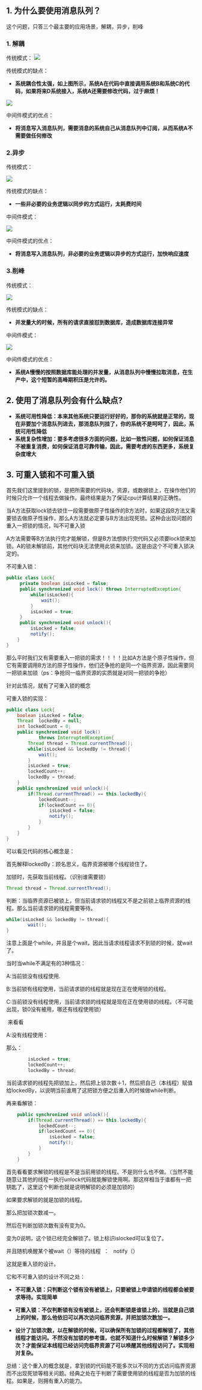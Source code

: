 
## 1. 为什么要使用消息队列？

这个问题，只答三个最主要的应用场景，解耦，异步，削峰

### 1. 解耦

传统模式：
![](question/消息队列_1.png)

传统模式的缺点：

* **系统耦合性太强，如上图所示，系统A在代码中直接调用系统B和系统C的代码，如果将来D系统接入，系统A还需要修改代码，过于麻烦！**

![](question/消息队列_2.png)

中间件模式的优点：

* **将消息写入消息队列，需要消息的系统自己从消息队列中订阅，从而系统A不需要做任何修改**

### 2.异步

传统模式：

![](question/消息队列_3.png)

传统模式的缺点：

* **一些非必要的业务逻辑以同步的方式运行，太耗费时间**

中间件模式：

![](question/消息队列_4.png)

中间件模式的优点：

* **将消息写入消息队列，非必要的业务逻辑以异步的方式运行，加快响应速度**

### 3.削峰

传统模式：

![](question/消息队列_5.png)

传统模式的缺点：

* **并发量大的时候，所有的请求直接怼到数据库，造成数据库连接异常**

中间件模式：

![](question/消息队列_6.png)

中间件模式的优点：

* **系统A慢慢的按照数据库能处理的并发量，从消息队列中慢慢拉取消息，在生产中，这个短暂的高峰期积压是允许的。**

## 2. 使用了消息队列会有什么缺点?

* **系统可用性降低：本来其他系统只要运行好好的，那你的系统就是正常的，现在非要加个消息队列进去，那消息队列挂了，你的系统不是呵呵了，因此，系统可用性降低**
* **系统复杂性增加：要多考虑很多方面的问题，比如一致性问题，如何保证消息不被重复消费，如何保证消息可靠传输，因此，需要考虑的东西更多，系统复杂度增大**

## 3. 可重入锁和不可重入锁

首先我们这里提到的锁，是把所需要的代码块，资源，或数据锁上，在操作他们的时候只允许一个线程去做操作。最终结果是为了保证cpu计算结果的正确性。

当A方法获取lock锁去锁住一段需要做原子性操作的B方法时，如果这段B方法又需要锁去做原子性操作，那么A方法就必定要与B方法出现死锁。这种会出现问题的重入一把锁的情况，叫不可重入锁

A方法需要等B方法执行完才能解锁，但是B方法想执行完代码又必须要lock锁来加锁。A的锁未解锁前，其他代码块无法使用此锁来加锁。这是由这个不可重入锁决定的。

不可重入锁：

```java
public class Lock{
     private boolean isLocked = false;
     public synchronized void lock() throws InterruptedException{
         while(isLocked){    
             wait();
         }
         isLocked = true;
     }
     public synchronized void unlock(){
         isLocked = false;
         notify();
    }
}
```
那么平时我们又有需要重入一把锁的需求！！！！比如A方法是个原子性操作，但它有需要调用B方法的原子性操作，他们还争抢的是同一个临界资源，因此需要同一把锁来加锁（ps：争抢同一临界资源的实质就是对同一把锁的争抢）

针对此情况，就有了可重入锁的概念

可重入锁的实现：

```java
public class Lock{
    boolean isLocked = false;
    Thread  lockedBy = null;
    int lockedCount = 0;
    public synchronized void lock()
            throws InterruptedException{
        Thread thread = Thread.currentThread();
        while(isLocked && lockedBy != thread){
            wait();
        }
        isLocked = true;
        lockedCount++;
        lockedBy = thread;
    }
    public synchronized void unlock(){
        if(Thread.currentThread() == this.lockedBy){
            lockedCount--;
            if(lockedCount == 0){
                isLocked = false;
                notify();
            }
        }
    }
}
```
可以看见代码的核心概念是：

首先解释lockedBy：顾名思义，临界资源被哪个线程锁住了。

加锁时，先获取当前线程。（识别谁需要锁）

```java
Thread thread = Thread.currentThread();
```

判断：当临界资源已被锁上，但当前请求锁的线程又不是之前锁上临界资源的线程。那么当前请求锁的线程需要等待。

```java
while(isLocked && lockedBy != thread){
        wait();
}
```

注意上面是个while，并且是个wait，因此当请求线程请求不到锁的时候，就wait了。

当时当while不满足有的3种情况：

A:当前锁没有线程使用.

B:当前锁有线程使用，当前请求锁的线程就是现在正在使用锁的线程。

C:当前锁没有线程使用，当前请求锁的线程就是现在正在使用锁的线程。（不可能出现，锁0没有被用，哪还有线程使用锁）

 来看看

A:没有线程使用：

那么：

```java
        isLocked = true;
        lockedCount++;
        lockedBy = thread;
```

当前请求锁的线程先把锁加上，然后把上锁次数＋1，然后把自己（本线程）赋值给lockedBy，以说明当前谁用了这把锁方便之后重入的时候做while判断。

再来看解锁：

```java
    public synchronized void unlock(){
        if(Thread.currentThread() == this.lockedBy){
            lockedCount--;
            if(lockedCount == 0){
                isLocked = false;
                notify();
            }
        }
    }
```

首先看看要求解锁的线程是不是当前用锁的线程。不是则什么也不做。（当然不能随意让其他的线程一执行unlock代码就能解锁使用啊。那这样相当于谁都有一把钥匙了，这里这个判断也就是说明解锁的必须是加锁的）

如果要求解锁的就是加锁的线程。

那么把加锁次数减一。

然后在判断加锁次数有没有变为0。

变为0说明，这个锁已经完全解锁了。锁上标识islocked可以复位了。

并且随机唤醒某个被wait（）等待的线程  ：   notify（）

这就是重入锁的设计。

它和不可重入锁的设计不同之处：


* **不可重入锁：只判断这个锁有没有被锁上，只要被锁上申请锁的线程都会被要求等待。实现简单**

* **可重入锁：不仅判断锁有没有被锁上，还会判断锁是谁锁上的，当就是自己锁上的时候，那么他依旧可以再次访问临界资源，并把加锁次数加一。**

* **设计了加锁次数，以在解锁的时候，可以确保所有加锁的过程都解锁了，其他线程才能访问。不然没有加锁的参考值，也就不知道什么时候解锁？解锁多少次？才能保证本线程已经访问完临界资源了可以唤醒其他线程访问了。实现相对复杂。**

总结：这个重入的概念就是，拿到锁的代码能不能多次以不同的方式访问临界资源而不出现死锁等相关问题。经典之处在于判断了需要使用锁的线程是否为加锁的线程。如果是，则拥有重入的能力。


